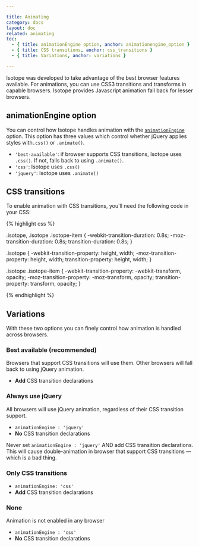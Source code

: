 ```yaml
---

title: Animating
category: docs
layout: doc
related: animating
toc:
  - { title: animationEngine option, anchor: animationengine_option }
  - { title: CSS transitions, anchor: css_transitions }
  - { title: Variations, anchor: variations }

---
```


Isotope was developed to take advantage of the best browser features available. For animations, you can use CSS3 transitions and transforms in capable browsers. Isotope provides Javascript animation fall back for lesser browsers.


## animationEngine option

You can control how Isotope handles animation with the [`animationEngine`](options.html#animationengine) option. This option has three values which control whether jQuery applies styles with`.css()` or `.animate()`.

+ `'best-available'`: if browser supports CSS transitions, Isotope uses `.css()`. If not, falls back to using `.animate()`.
+ `'css'`: Isotope uses `.css()`
+ `'jquery'`: Isotope uses `.animate()`

## CSS transitions

To enable animation with CSS transitions, you'll need the following code in your CSS:

{% highlight css %}

.isotope,
.isotope .isotope-item {
  -webkit-transition-duration: 0.8s;
     -moz-transition-duration: 0.8s;
          transition-duration: 0.8s;
}

.isotope {
  -webkit-transition-property: height, width;
     -moz-transition-property: height, width;
          transition-property: height, width;
}

.isotope .isotope-item {
  -webkit-transition-property: -webkit-transform, opacity;
     -moz-transition-property:    -moz-transform, opacity;
          transition-property:         transform, opacity;
}

{% endhighlight %}

## Variations

With these two options you can finely control how animation is handled across browsers.

### Best available (recommended)

Browsers that support CSS transitions will use them. Other browsers will fall back to using jQuery animation.

+ **Add** CSS transition declarations

### Always use jQuery

All browsers will use jQuery animation, regardless of their CSS transition support.

+ `animationEngine : 'jquery'`
+ **No** CSS transition declarations

Never set `animationEngine : 'jquery'` AND add CSS transition declarations. This will cause double-animation in browser that support CSS transitions &mdash; which is a bad thing.

### Only CSS transitions

+ `animationEngine: 'css'`
+ **Add** CSS transition declarations

### None

Animation is not enabled in any browser

+ `animationEngine : 'css'`
+ **No** CSS transition declarations

